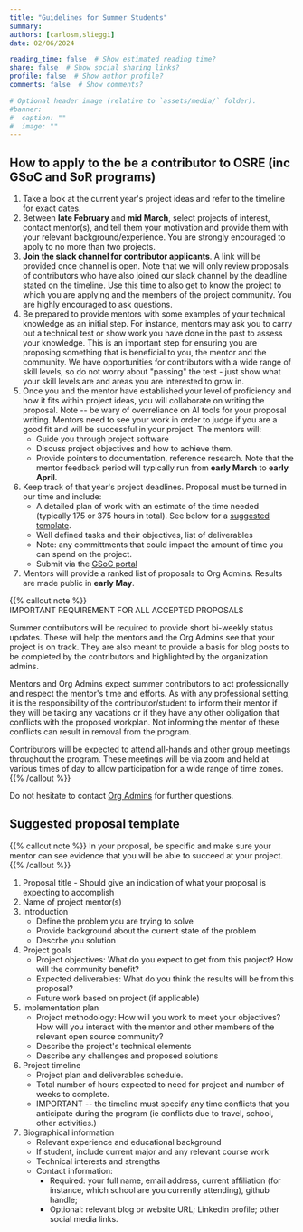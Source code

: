 ```yaml
---
title: "Guidelines for Summer Students"
summary:
authors: [carlosm,slieggi]
date: 02/06/2024

reading_time: false  # Show estimated reading time?
share: false  # Show social sharing links?
profile: false  # Show author profile?
comments: false  # Show comments?

# Optional header image (relative to `assets/media/` folder).
#banner:
#  caption: ""
#  image: ""
---
```




## How to apply to the be a contributor to OSRE (inc GSoC and SoR programs)

1. Take a look at the current year's project ideas and refer to the timeline for exact dates.
2. Between **late February** and **mid March**, select projects of interest, contact mentor(s), and tell them your motivation and provide them with your relevant background/experience. You are strongly encouraged to apply to no more than two projects.
3. **Join the slack channel for contributor applicants**. A link will be provided once channel is open. Note that we will only review proposals of contributors who have also joined our slack channel by the deadline stated on the timeline. Use this time to also get to know the project to which you are applying and the members of the project community. You are highly encouraged to ask questions. 
4. Be prepared to provide mentors with some examples of your technical knowledge as an initial step. For instance, mentors may ask you to carry out a technical test or show work you have done in the past to assess your knowledge. This is an important step for ensuring you are proposing something that is beneficial to you, the mentor and the community. We have opportunities for contributors with a wide range of skill levels, so do not worry about "passing" the test - just show what your skill levels are and areas you are interested to grow in.
5. Once you and the mentor have established your level of proficiency and how it fits within project ideas, you will collaborate on writing the proposal. Note -- be wary of overreliance on AI tools for your proposal writing. Mentors need to see your work in order to judge if you are a good fit and will be successful in your project.
The mentors will:
    - Guide you through project software
    - Discuss project objectives and how to achieve them. 
    - Provide pointers to documentation, reference research.
Note that the mentor feedback period will typically run from **early March** to **early April**. 
5. Keep track of that year's project deadlines. Proposal must be turned in our time and include:
    - A detailed plan of work with an estimate of the time needed (typically 175 or 375 hours in total). See below for a [suggested template](#suggested-proposal-template).
    - Well defined tasks and their objectives, list of deliverables
    - Note: any committments that could impact the amount of time you can spend on the project.
    - Submit via the [GSoC portal](https://summerofcode.withgoogle.com/)
6. Mentors will provide a ranked list of proposals to Org Admins. Results are made public in **early May**.


{{% callout note %}}  
IMPORTANT REQUIREMENT FOR ALL ACCEPTED PROPOSALS  

Summer contributors will be required to provide short bi-weekly status updates. These will help the mentors and the Org Admins see that your project is on track. They are also meant to provide a basis for blog posts to be completed by the contributors and highlighted by the organization admins.  

Mentors and Org Admins expect summer contributors to act professionally and respect the mentor's time and efforts. As with any professional setting, it is the responsibility of the contributor/student to inform their mentor if they will be taking any vacations or if they have any other obligation that conflicts with the proposed workplan. Not informing the mentor of these conflicts can result in removal from the program.  

Contributors will be expected to attend all-hands and other group meetings throughout the program. These meetings will be via zoom and held at various times of day to allow participation for a wide range of time zones.  
{{% /callout %}}

Do not hesitate to contact  [Org Admins](ospo-info-group@ucsc.edu) for further questions.

## Suggested proposal template

{{% callout note %}}
In your proposal, be specific and make sure your mentor can see evidence that you will be able to succeed at your project.
{{% /callout %}}

1. Proposal title - Should give an indication of what your proposal is expecting to accomplish
2. Name of project mentor(s) 
3. Introduction 
    - Define the problem you are trying to solve
    - Provide background about the current state of the problem
    - Descrbe you solution
4. Project goals
    - Project objectives: What do you expect to get from this project? How will the community benefit?
    - Expected deliverables: What do you think the results will be from this proposal?
    - Future work based on project (if applicable)
5. Implementation plan
    - Project methodology: How will you work to meet your objectives? How will you interact with the mentor and other members of the relevant open source community? 
    - Describe the project's technical elements
    - Describe any challenges and proposed solutions
6. Project timeline
    - Project plan and deliverables schedule.
    - Total number of hours expected to need for project and number of weeks to complete. 
    - IMPORTANT -- the timeline must specify any time conflicts that you anticipate during the program (ie conflicts due to travel, school, other activities.)  
7. Biographical information
    - Relevant experience and educational background
    - If student, include current major and any relevant course work
    - Technical interests and strengths
    - Contact information:
      - Required: your full name, email address, current affiliation (for instance, which school are you currently attending), github handle;
      - Optional: relevant blog or website URL; Linkedin profile; other social media links.


